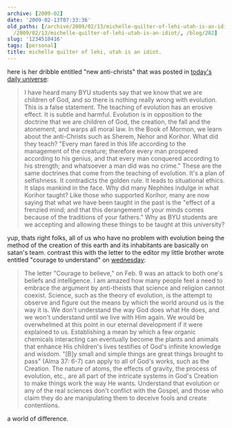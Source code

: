 ```yaml
---
archive: [2009-02]
date: '2009-02-13T07:33:36'
old_paths: [/archive/2009/02/13/michelle-quilter-of-lehi-utah-is-an-idiot.html, /wp/2009/02/13/michelle-quilter-of-lehi-utah-is-an-idiot/,
  /2009/02/13/michelle-quilter-of-lehi-utah-is-an-idiot/, /blog/282]
slug: '1234510416'
tags: [personal]
title: michelle quilter of lehi, utah is an idiot.
---
```


here is her dribble entitled "new anti-christs" that was posted in
[today's daily universe][1]: 

> I have heard many BYU students say that we know that we are children of
> God, and so there is nothing really wrong with evolution. This is
> a false statement. The teaching of evolution has an erosive effect. It
> is subtle and harmful. Evolution is in opposition to the doctrine that
> we are children of God, the creation, the fall and the atonement, and
> warps all moral law. In the Book of Mormon, we learn about the
> anti-Christs such as Sherem, Nehor and Korihor. What did they teach?
> "Every man fared in this life according to the management of the
> creature; therefore every man prospered according to his genius, and
> that every man conquered according to his strength; and whatsoever a man
> did was no crime." These are the same doctrines that come from the
> teaching of evolution. It's a plan of selfishness. It contradicts the
> golden rule. It leads to situational ethics. It slaps mankind in the
> face. Why did many Nephites indulge in what Korihor taught? Like those
> who supported Korihor, many are now saying that what we have been taught
> in the past is the "effect of a frenzied mind; and that this derangement
> of your minds comes because of the traditions of your fathers." Why as
> BYU students are we accepting and allowing these things to be taught at
> this university? 

yup, thats right folks, all of us who have no problem with evolution being
the method of the creation of this earth and its inhabitants are basically
on satan's team. contrast this with the letter to the editor my little
brother wrote entitled "courage to understand" on [wednesday][2]: 

> The letter "Courage to believe," on Feb. 9 was an attack to both one's
> beliefs and intelligence. I am amazed how many people feel a need to
> embrace the argument by anti-theists that science and religion cannot
> coexist. Science, such as the theory of evolution, is the attempt to
> observe and figure out the means by which the world around us is the way
> it is. We don't understand the way God does what He does, and we won't
> understand until we live with Him again. We would be overwhelmed at this
> point in our eternal development if it were explained to us.
> Establishing a mean by which a few organic chemicals interacting can
> eventually become the plants and animals that enhance His children's
> lives testifies of God's infinite knowledge and wisdom. "[B]y small and
> simple things are great things brought to pass" (Alma 37: 6-7) can apply
> to all of God's works, such as the Creation. The nature of atoms, the
> effects of gravity, the process of evolution, etc., are all part of the
> intricate systems in God's Creation to make things work the way He
> wants. Understand that evolution or any of the real sciences don't
> conflict with the Gospel, and those who claim they do are manipulating
> them to deceive fools and create contentions.

a world of difference.

[1]: http://newnewsnet.byu.edu/pdf/du20090213.pdf
[2]: http://newnewsnet.byu.edu/story.cfm/71146


